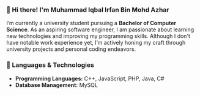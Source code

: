 ### 👋 Hi there! I'm Muhammad Iqbal Irfan Bin Mohd Azhar

I’m currently a university student pursuing a **Bachelor of Computer Science**. As an aspiring software engineer, I am passionate about learning new technologies and improving my programming skills. Although I don't have notable work experience yet, I’m actively honing my craft through university projects and personal coding endeavors.

### 🔧 Languages & Technologies
- **Programming Languages:** C++, JavaScript, PHP, Java, C#
- **Database Management:** MySQL
